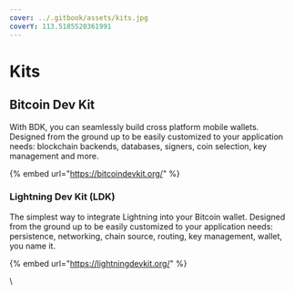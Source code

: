 ```yaml
---
cover: ../.gitbook/assets/kits.jpg
coverY: 113.5185520361991
---
```


# Kits

## Bitcoin Dev Kit

With BDK, you can seamlessly build cross platform mobile wallets. Designed from the ground up to be easily customized to your application needs: blockchain backends, databases, signers, coin selection, key management and more.

{% embed url="https://bitcoindevkit.org/" %}

### Lightning Dev Kit (LDK)

The simplest way to integrate Lightning into your Bitcoin wallet. Designed from the ground up to be easily customized to your application needs: persistence, networking, chain source, routing, key management, wallet, you name it.

{% embed url="https://lightningdevkit.org/" %}

\
